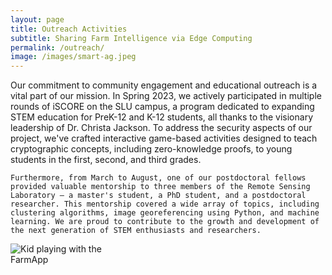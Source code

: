 ```yaml
---
layout: page
title: Outreach Activities
subtitle: Sharing Farm Intelligence via Edge Computing
permalink: /outreach/
image: /images/smart-ag.jpeg
---
```


<div class="content">
  <div class="text">
    Our commitment to community engagement and educational outreach is a vital part of our mission. In Spring 2023, we actively participated in multiple rounds of iSCORE on the SLU campus, a program dedicated to expanding STEM education for PreK-12 and K-12 students, all thanks to the visionary leadership of Dr. Christa Jackson. To address the security aspects of our project, we've crafted interactive game-based activities designed to teach cryptographic concepts, including zero-knowledge proofs, to young students in the first, second, and third grades.

    Furthermore, from March to August, one of our postdoctoral fellows provided valuable mentorship to three members of the Remote Sensing Laboratory – a master's student, a PhD student, and a postdoctoral researcher. This mentorship covered a wide array of topics, including clustering algorithms, image georeferencing using Python, and machine learning. We are proud to contribute to the growth and development of the next generation of STEM enthusiasts and researchers.
  </div>
  <div class="image">
    <img src="../assets/images/gallery/iscore1.jpg" style="max-width: 30%;" alt="Kid playing with the FarmApp">
  </div>
</div>
